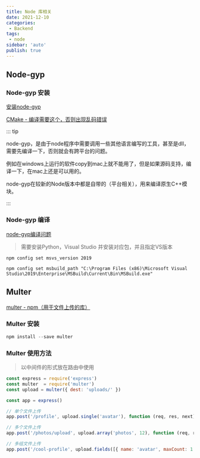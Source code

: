 ```yaml
---
title: Node 库相关
date: 2021-12-10
categories:
 - Backend
tags:
 - node
sidebar: 'auto'
publish: true
--- 
```


## Node-gyp

### Node-gyp 安装

[安装node-gyp](https://zhuanlan.zhihu.com/p/164543031)

[CMake - 编译需要这个，否则出现乱码错误](https://cmake.org/)

::: tip

node-gyp，是由于node程序中需要调用一些其他语言编写的工具，甚至是dll，需要先编译一下，否则就会有跨平台的问题。

例如在windows上运行的软件copy到mac上就不能用了，但是如果源码支持，编译一下，在mac上还是可以用的。

node-gyp在较新的Node版本中都是自带的（平台相关），用来编译原生C++模块。

:::

### Node-gyp 编译

[node-gyp编译问题](https://www.cnblogs.com/fanqisoft/p/13171657.html)

> 需要安装Python，Visual Studio 并安装对应包，并且指定VS版本

``` shell
npm config set msvs_version 2019

npm config set msbuild_path "C:\Program Files (x86)\Microsoft Visual Studio\2019\Enterprise\MSBuild\Current\Bin\MSBuild.exe"
```
## Multer

[multer - npm（用于文件上传的库）](https://www.npmjs.com/package/multer)

### Multer 安装

``` js
npm install --save multer
```

### Multer 使用方法

> 以中间件的形式放在路由中使用

``` js
const express = require('express')
const multer  = require('multer')
const upload = multer({ dest: 'uploads/' })

const app = express()

// 单个文件上传
app.post('/profile', upload.single('avatar'), function (req, res, next) {})

// 多个文件上传
app.post('/photos/upload', upload.array('photos', 12), function (req, res, next) {})

// 多组文件上传
app.post('/cool-profile', upload.fields([{ name: 'avatar', maxCount: 1 }, { name: 'gallery', maxCount: 8 }]), function (req, res, next) {})
```